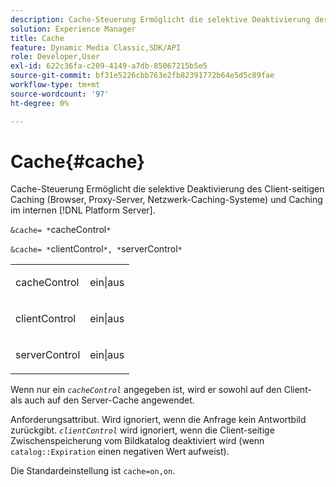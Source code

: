 ```yaml
---
description: Cache-Steuerung Ermöglicht die selektive Deaktivierung der Client-seitigen Zwischenspeicherung (Browser, Proxy-Server, Netzwerk-Caching-Systeme) und die Zwischenspeicherung im internen  [!DNL Platform Server] .
solution: Experience Manager
title: Cache
feature: Dynamic Media Classic,SDK/API
role: Developer,User
exl-id: 622c36fa-c209-4149-a7db-85067215b5e5
source-git-commit: bf31e5226cbb763e2fb82391772b64e5d5c89fae
workflow-type: tm+mt
source-wordcount: '97'
ht-degree: 0%

---
```


# Cache{#cache}

Cache-Steuerung Ermöglicht die selektive Deaktivierung des Client-seitigen Caching (Browser, Proxy-Server, Netzwerk-Caching-Systeme) und Caching im internen [!DNL Platform Server].

`&cache= *`cacheControl`*`

`&cache= *`clientControl`*, *`serverControl`*`

<table id="simpletable_DA4D92F0AEF84FD49953876796058B7F"> 
 <tr class="strow"> 
  <td class="stentry"> <p><span class="codeph"> <span class="varname"> cacheControl</span></span> </p> </td> 
  <td class="stentry"> <p><span class="codeph"> ein|aus</span> </p></td> 
 </tr> 
 <tr class="strow"> 
  <td class="stentry"> <p><span class="codeph"> <span class="varname"> clientControl</span></span> </p></td> 
  <td class="stentry"> <p><span class="codeph"> ein|aus</span> </p></td> 
 </tr> 
 <tr class="strow"> 
  <td class="stentry"> <p><span class="codeph"> <span class="varname"> serverControl</span></span> </p></td> 
  <td class="stentry"> <p><span class="codeph"> ein|aus</span> </p></td> 
 </tr> 
</table>

Wenn nur ein *`cacheControl`* angegeben ist, wird er sowohl auf den Client- als auch auf den Server-Cache angewendet.

Anforderungsattribut. Wird ignoriert, wenn die Anfrage kein Antwortbild zurückgibt. *`clientControl`* wird ignoriert, wenn die Client-seitige Zwischenspeicherung vom Bildkatalog deaktiviert wird (wenn `catalog::Expiration` einen negativen Wert aufweist).

Die Standardeinstellung ist `cache=on,on`.
